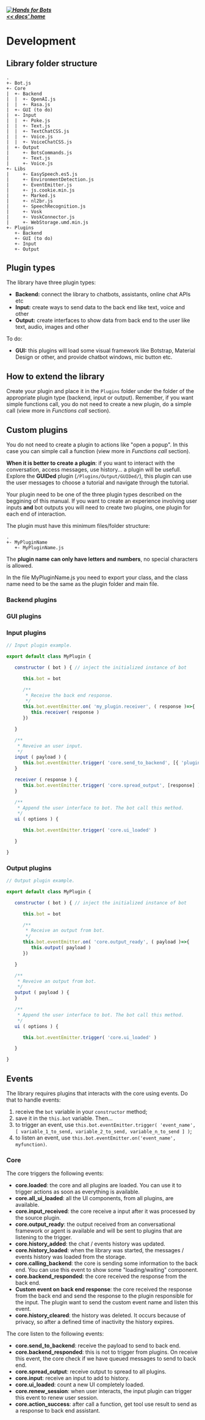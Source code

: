 ##### [![Hands for Bots](https://img.shields.io/badge/[•__•]-Hands_for_Bots-purple?style=social) <br>&lt;&lt; docs' home](../README.md)

# Development

## Library folder structure

```
.
+- Bot.js
+- Core
|  +- Backend
|  |  +- OpenAI.js
|  |  +- Rasa.js
|  +- GUI (to do)
|  +- Input
|  |  +- Poke.js
|  |  +- Text.js
|  |  +- TextChatCSS.js
|  |  +- Voice.js
|  |  +- VoiceChatCSS.js
|  +- Output
|     +- BotsCommands.js
|     +- Text.js
|     +- Voice.js
+- Libs
|     +- EasySpeech.es5.js
|     +- EnvironmentDetection.js
|     +- EventEmitter.js
|     +- js.cookie.min.js
|     +- Marked.js
|     +- nl2br.js
|     +- SpeechRecognition.js
|     +- Vosk
|     +- VoskConnector.js
|     +- WebStorage.umd.min.js
+- Plugins
   +- Backend
   +- GUI (to do)
   +- Input
   +- Output
```

## Plugin types

The library have three plugin types:
- **Backend:** connect the library to chatbots, assistants, online chat APIs etc
- **Input:** create ways to send data to the back end like text, voice and other
- **Output:** create interfaces to show data from back end to the user like text, audio, images and other

To do:
- **GUI:** this plugins will load some visual framework like Botstrap, Material Design or other, and provide chatbot windows, mic button etc.

## How to extend the library

Create your plugin and place it in the `Plugins` folder under the folder of the appropriate plugin type (backend, input or output). Remember, if you want simple functions call, you do not need to create a new plugin, do a simple call (view more in *Functions call* section).

## Custom plugins

You do not need to create a plugin to actions like "open a popup". In this case you can simple call a function (view more in *Functions call* section).

**When it is better to create a plugin**: if you want to interact with the conversation, access messages, use history... a plugin will be usefull. Explore the **GUIDed** plugin (`/Plugins/Output/GUIDed/`), this plugin can use the user messages to choose a tutorial and navigate through the tutorial.

Your plugin need to be one of the three plugin types described on the beggining of this manual. If you want to create an experience involving user inputs **and** bot outputs you will need to create two plugins, one plugin for each end of interaction.

The plugin must have this minimum files/folder structure:
```
.
+- MyPluginName
   +- MyPluginName.js
```

The **plugin name can only have letters and numbers**, no special characters is allowed.

In the file MyPluginName.js you need to export your class, and the class name need to be the same as the plugin folder and main file.

### Backend plugins

### GUI plugins

### Input plugins

```javascript
// Input plugin example.

export default class MyPlugin {

   constructor ( bot ) { // inject the initialized instance of bot

      this.bot = bot

      /**
       * Receive the back end response.
       */
      this.bot.eventEmitter.on( 'my_plugin.receiver', ( response )=>{
         this.receiver( response )
      })

   }

   /**
    * Reveive an user input.
    */
   input ( payload ) {
      this.bot.eventEmitter.trigger( 'core.send_to_backend', [{ 'plugin': 'MyPlugin', 'payload': payload, 'trigger': 'my_plugin.receiver' }] )
   }

   receiver ( response ) {
      this.bot.eventEmitter.trigger( 'core.spread_output', [response] ) // authorize to spread the response to output plugins, after modify or not.
   }

   /**
    * Append the user interface to bot. The bot call this method.
    */
   ui ( options ) {

      this.bot.eventEmitter.trigger( 'core.ui_loaded' )

   }

}
```

### Output plugins

```javascript
// Output plugin example.

export default class MyPlugin {

   constructor ( bot ) { // inject the initialized instance of bot

      this.bot = bot

      /**
       * Receive an output from bot.
       */
      this.bot.eventEmitter.on( 'core.output_ready', ( payload )=>{
         this.output( payload )
      })

   }

   /**
    * Reveive an output from bot.
    */
   output ( payload ) {
   }

   /**
    * Append the user interface to bot. The bot call this method.
    */
   ui ( options ) {

      this.bot.eventEmitter.trigger( 'core.ui_loaded' )

   }

}
```

## Events

The library requires plugins that interacts with the core using events. Do that to handle events:

1. receive the `bot` variable in your `constructor` method;
2. save it in the `this.bot` variable. Then...
3. to trigger an event, use `this.bot.eventEmitter.trigger( 'event_name', [ variable_1_to_send, variable_2_to_send, variable_n_to_send ] )`;
4. to listen an event, use `this.bot.eventEmitter.on('event_name', myfunction)`.


### Core

The core triggers the following events:

- **core.loaded**: the core and all plugins are loaded. You can use it to trigger actions as soon as everything is available.
- **core.all_ui_loaded**: all the UI components, from all plugins, are available.
- **core.input_received**: the core receive a input after it was processed by the source plugin.
- **core.output_ready**: the output received from an conversational framework or agent is available and will be sent to plugins that are listening to the trigger.
- **core.history_added**: the chat / events history was updated.
- **core.history_loaded**: when the library was started, the messages / events history was loaded from the storage.
- **core.calling_backend**: the core is sending some information to the back end. You can use this event to show some "loading/waiting" component.
- **core.backend_responded**: the core received the response from the back end.
- **Custom event on back end response**: the core received the response from the back end and send the response to the plugin responsible for the input. The plugin want to send the custom event name and listen this event.
- **core.history_cleared**: the history was deleted. It occurs because of privacy, so after a defined time of inactivity the history expires.

The core listen to the following events:

- **core.send_to_backend**: receive the payload to send to back end.
- **core.backend_responded**: this is not to trigger from plugins. On receive this event, the core check if we have queued messages to send to back end.
- **core.spread_output**: receive output to spread to all plugins.
- **core.input**: receive an input to add to history.
- **core.ui_loaded**: count a new UI completely loaded.
- **core.renew_session**: when user interacts, the input plugin can trigger this event to renew user session.
- **core.action_success**: after call a function, get tool use result to send as a response to back end assistant.